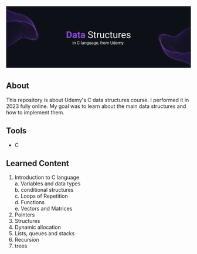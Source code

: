<h1>
  <img src="./img/Data1.png">
</h1>

## About
This repository is about Udemy's C data structures course. I performed it in 2023 fully online. 
My goal was to learn about the main data structures and how to implement them.

## Tools
- C 

## Learned Content

1. Introduction to C language <br>
  a. Variables and data types <br>
  b. conditional structures <br>
  c. Loops of Repetition <br>
  d. Functions <br>
  e. Vectors and Matrices <br>
2. Pointers
3. Structures
4. Dynamic allocation
5. Lists, queues and stacks
6. Recursion
7. trees
